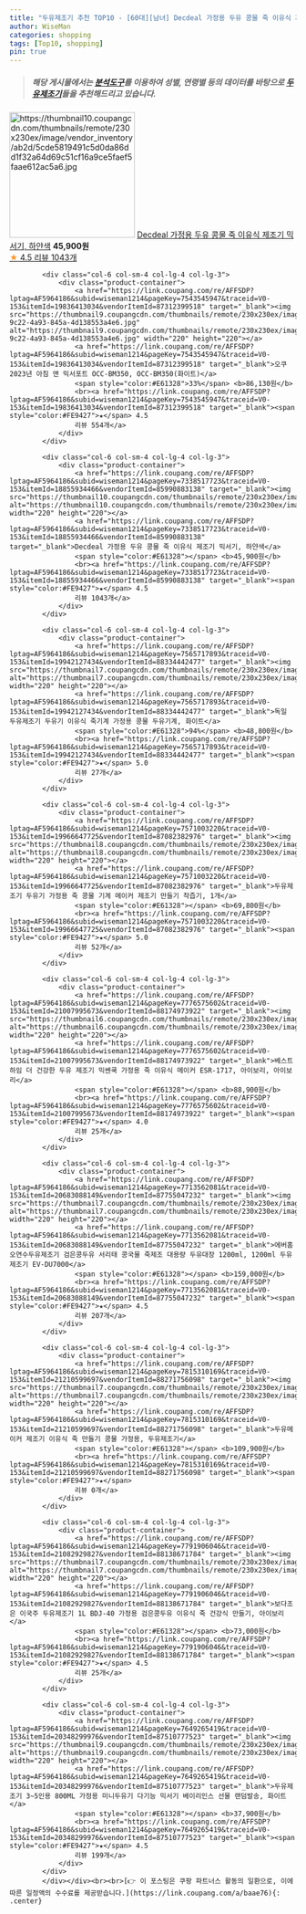 ```yaml
---
title: "두유제조기 추천 TOP10 - [60대][남녀] Decdeal 가정용 두유 콩물 죽 이유식 제조기 믹서기, 하얀색"
author: WiseMan
categories: shopping
tags: [Top10, shopping]
pin: true
---
```


> ##### 해당 게시물에서는 [**분석도구**](https://itemscout.io/)를 이용하여 **성별**, **연령별** 등의 데이터를 바탕으로 [**두유제조기**](https://link.coupang.com/a/baae76)들을 추천해드리고 있습니다.
<div class="container"><div class="row">
            <div class="col-6 col-sm-4 col-lg-4 col-lg-3">
                <div class="product-container">
                    <a href="https://link.coupang.com/re/AFFSDP?lptag=AF5964186&subid=wiseman1214&pageKey=7338517723&traceid=V0-153&itemId=18855934466&vendorItemId=85990883138" target="_blank"><img src="https://thumbnail10.coupangcdn.com/thumbnails/remote/230x230ex/image/vendor_inventory/ab2d/5cde5819491c5d0da86dd1f32a64d69c51cf16a9ce5faef5faae612ac5a6.jpg" alt="https://thumbnail10.coupangcdn.com/thumbnails/remote/230x230ex/image/vendor_inventory/ab2d/5cde5819491c5d0da86dd1f32a64d69c51cf16a9ce5faef5faae612ac5a6.jpg" width="220" height="220"></a>
                    <a href="https://link.coupang.com/re/AFFSDP?lptag=AF5964186&subid=wiseman1214&pageKey=7338517723&traceid=V0-153&itemId=18855934466&vendorItemId=85990883138" target="_blank">Decdeal 가정용 두유 콩물 죽 이유식 제조기 믹서기, 하얀색</a>
                    <span style="color:#E61328"></span> <b>45,900원</b>
                    <br><a href="https://link.coupang.com/re/AFFSDP?lptag=AF5964186&subid=wiseman1214&pageKey=7338517723&traceid=V0-153&itemId=18855934466&vendorItemId=85990883138" target="_blank"><span style="color:#FE9427">★</span> 4.5
                    리뷰 1043개</a>
                </div>
            </div>
            
            <div class="col-6 col-sm-4 col-lg-4 col-lg-3">
                <div class="product-container">
                    <a href="https://link.coupang.com/re/AFFSDP?lptag=AF5964186&subid=wiseman1214&pageKey=7543545947&traceid=V0-153&itemId=19836413034&vendorItemId=87312399518" target="_blank"><img src="https://thumbnail9.coupangcdn.com/thumbnails/remote/230x230ex/image/retail/images/2023/09/28/9/4/e22a8e7b-9c22-4a93-845a-4d138553a4e6.jpg" alt="https://thumbnail9.coupangcdn.com/thumbnails/remote/230x230ex/image/retail/images/2023/09/28/9/4/e22a8e7b-9c22-4a93-845a-4d138553a4e6.jpg" width="220" height="220"></a>
                    <a href="https://link.coupang.com/re/AFFSDP?lptag=AF5964186&subid=wiseman1214&pageKey=7543545947&traceid=V0-153&itemId=19836413034&vendorItemId=87312399518" target="_blank">오쿠 2023년 아침 앤 믹서포트 OCC-BM350, OCC-BM350(화이트)</a>
                    <span style="color:#E61328">33%</span> <b>86,130원</b>
                    <br><a href="https://link.coupang.com/re/AFFSDP?lptag=AF5964186&subid=wiseman1214&pageKey=7543545947&traceid=V0-153&itemId=19836413034&vendorItemId=87312399518" target="_blank"><span style="color:#FE9427">★</span> 4.5
                    리뷰 554개</a>
                </div>
            </div>
            
            <div class="col-6 col-sm-4 col-lg-4 col-lg-3">
                <div class="product-container">
                    <a href="https://link.coupang.com/re/AFFSDP?lptag=AF5964186&subid=wiseman1214&pageKey=7338517723&traceid=V0-153&itemId=18855934466&vendorItemId=85990883138" target="_blank"><img src="https://thumbnail10.coupangcdn.com/thumbnails/remote/230x230ex/image/vendor_inventory/ab2d/5cde5819491c5d0da86dd1f32a64d69c51cf16a9ce5faef5faae612ac5a6.jpg" alt="https://thumbnail10.coupangcdn.com/thumbnails/remote/230x230ex/image/vendor_inventory/ab2d/5cde5819491c5d0da86dd1f32a64d69c51cf16a9ce5faef5faae612ac5a6.jpg" width="220" height="220"></a>
                    <a href="https://link.coupang.com/re/AFFSDP?lptag=AF5964186&subid=wiseman1214&pageKey=7338517723&traceid=V0-153&itemId=18855934466&vendorItemId=85990883138" target="_blank">Decdeal 가정용 두유 콩물 죽 이유식 제조기 믹서기, 하얀색</a>
                    <span style="color:#E61328"></span> <b>45,900원</b>
                    <br><a href="https://link.coupang.com/re/AFFSDP?lptag=AF5964186&subid=wiseman1214&pageKey=7338517723&traceid=V0-153&itemId=18855934466&vendorItemId=85990883138" target="_blank"><span style="color:#FE9427">★</span> 4.5
                    리뷰 1043개</a>
                </div>
            </div>
            
            <div class="col-6 col-sm-4 col-lg-4 col-lg-3">
                <div class="product-container">
                    <a href="https://link.coupang.com/re/AFFSDP?lptag=AF5964186&subid=wiseman1214&pageKey=7565717893&traceid=V0-153&itemId=19942127434&vendorItemId=88334442477" target="_blank"><img src="https://thumbnail7.coupangcdn.com/thumbnails/remote/230x230ex/image/vendor_inventory/5c8f/36f84f289d5db62895f6858be0fec3e2f9dbd3c499b74241102a9518113d.jpg" alt="https://thumbnail7.coupangcdn.com/thumbnails/remote/230x230ex/image/vendor_inventory/5c8f/36f84f289d5db62895f6858be0fec3e2f9dbd3c499b74241102a9518113d.jpg" width="220" height="220"></a>
                    <a href="https://link.coupang.com/re/AFFSDP?lptag=AF5964186&subid=wiseman1214&pageKey=7565717893&traceid=V0-153&itemId=19942127434&vendorItemId=88334442477" target="_blank">독일 두유제조기 두유기 이유식 죽기계 가정용 콩물 두유기계, 화이트</a>
                    <span style="color:#E61328">94%</span> <b>48,800원</b>
                    <br><a href="https://link.coupang.com/re/AFFSDP?lptag=AF5964186&subid=wiseman1214&pageKey=7565717893&traceid=V0-153&itemId=19942127434&vendorItemId=88334442477" target="_blank"><span style="color:#FE9427">★</span> 5.0
                    리뷰 27개</a>
                </div>
            </div>
            
            <div class="col-6 col-sm-4 col-lg-4 col-lg-3">
                <div class="product-container">
                    <a href="https://link.coupang.com/re/AFFSDP?lptag=AF5964186&subid=wiseman1214&pageKey=7571003220&traceid=V0-153&itemId=19966647725&vendorItemId=87082382976" target="_blank"><img src="https://thumbnail8.coupangcdn.com/thumbnails/remote/230x230ex/image/vendor_inventory/2f20/a16322fbe0c290367d7bef57b9cd9bde1d13767e29f5745d8974970ad0a8.jpg" alt="https://thumbnail8.coupangcdn.com/thumbnails/remote/230x230ex/image/vendor_inventory/2f20/a16322fbe0c290367d7bef57b9cd9bde1d13767e29f5745d8974970ad0a8.jpg" width="220" height="220"></a>
                    <a href="https://link.coupang.com/re/AFFSDP?lptag=AF5964186&subid=wiseman1214&pageKey=7571003220&traceid=V0-153&itemId=19966647725&vendorItemId=87082382976" target="_blank">두유제조기 두유기 가정용 죽 콩물 기계 메이커 제조기 만들기 착즙기, 1개</a>
                    <span style="color:#E61328"></span> <b>69,800원</b>
                    <br><a href="https://link.coupang.com/re/AFFSDP?lptag=AF5964186&subid=wiseman1214&pageKey=7571003220&traceid=V0-153&itemId=19966647725&vendorItemId=87082382976" target="_blank"><span style="color:#FE9427">★</span> 5.0
                    리뷰 52개</a>
                </div>
            </div>
            
            <div class="col-6 col-sm-4 col-lg-4 col-lg-3">
                <div class="product-container">
                    <a href="https://link.coupang.com/re/AFFSDP?lptag=AF5964186&subid=wiseman1214&pageKey=7776575602&traceid=V0-153&itemId=21007995673&vendorItemId=88174973922" target="_blank"><img src="https://thumbnail6.coupangcdn.com/thumbnails/remote/230x230ex/image/vendor_inventory/8985/1cd88e4a6d61367223c5591dfc504f482ce08b17aa6486021bf11e5ea81d.jpg" alt="https://thumbnail6.coupangcdn.com/thumbnails/remote/230x230ex/image/vendor_inventory/8985/1cd88e4a6d61367223c5591dfc504f482ce08b17aa6486021bf11e5ea81d.jpg" width="220" height="220"></a>
                    <a href="https://link.coupang.com/re/AFFSDP?lptag=AF5964186&subid=wiseman1214&pageKey=7776575602&traceid=V0-153&itemId=21007995673&vendorItemId=88174973922" target="_blank">베스트하임 더 건강한 두유 제조기 믹쎈쿡 가정용 죽 이유식 메이커 ESR-1717, 아이보리, 아이보리</a>
                    <span style="color:#E61328"></span> <b>88,900원</b>
                    <br><a href="https://link.coupang.com/re/AFFSDP?lptag=AF5964186&subid=wiseman1214&pageKey=7776575602&traceid=V0-153&itemId=21007995673&vendorItemId=88174973922" target="_blank"><span style="color:#FE9427">★</span> 4.0
                    리뷰 25개</a>
                </div>
            </div>
            
            <div class="col-6 col-sm-4 col-lg-4 col-lg-3">
                <div class="product-container">
                    <a href="https://link.coupang.com/re/AFFSDP?lptag=AF5964186&subid=wiseman1214&pageKey=7713562081&traceid=V0-153&itemId=20683088149&vendorItemId=87755047232" target="_blank"><img src="https://thumbnail7.coupangcdn.com/thumbnails/remote/230x230ex/image/vendor_inventory/b5ee/ccc65a5e880d268c5fd7eab840e7846995ceeae76fa6ebb4161b9880defe.jpg" alt="https://thumbnail7.coupangcdn.com/thumbnails/remote/230x230ex/image/vendor_inventory/b5ee/ccc65a5e880d268c5fd7eab840e7846995ceeae76fa6ebb4161b9880defe.jpg" width="220" height="220"></a>
                    <a href="https://link.coupang.com/re/AFFSDP?lptag=AF5964186&subid=wiseman1214&pageKey=7713562081&traceid=V0-153&itemId=20683088149&vendorItemId=87755047232" target="_blank">에버홈 오연수두유제조기 검은콩두유 서리태 콩국물 죽제조 대용량 두유대장 1200ml, 1200ml 두유제조기 EV-DU7000</a>
                    <span style="color:#E61328"></span> <b>159,000원</b>
                    <br><a href="https://link.coupang.com/re/AFFSDP?lptag=AF5964186&subid=wiseman1214&pageKey=7713562081&traceid=V0-153&itemId=20683088149&vendorItemId=87755047232" target="_blank"><span style="color:#FE9427">★</span> 4.5
                    리뷰 207개</a>
                </div>
            </div>
            
            <div class="col-6 col-sm-4 col-lg-4 col-lg-3">
                <div class="product-container">
                    <a href="https://link.coupang.com/re/AFFSDP?lptag=AF5964186&subid=wiseman1214&pageKey=7815310169&traceid=V0-153&itemId=21210599697&vendorItemId=88271756098" target="_blank"><img src="https://thumbnail7.coupangcdn.com/thumbnails/remote/230x230ex/image/vendor_inventory/7f2e/639b3845c1e50929db8462f824f96e52dc99d796b181ce53570c54f9439d.jpg" alt="https://thumbnail7.coupangcdn.com/thumbnails/remote/230x230ex/image/vendor_inventory/7f2e/639b3845c1e50929db8462f824f96e52dc99d796b181ce53570c54f9439d.jpg" width="220" height="220"></a>
                    <a href="https://link.coupang.com/re/AFFSDP?lptag=AF5964186&subid=wiseman1214&pageKey=7815310169&traceid=V0-153&itemId=21210599697&vendorItemId=88271756098" target="_blank">두유메이커 제조기 이유식 죽 만들기 콩물 가정용, 두유제조기</a>
                    <span style="color:#E61328"></span> <b>109,900원</b>
                    <br><a href="https://link.coupang.com/re/AFFSDP?lptag=AF5964186&subid=wiseman1214&pageKey=7815310169&traceid=V0-153&itemId=21210599697&vendorItemId=88271756098" target="_blank"><span style="color:#FE9427">★</span> 
                    리뷰 0개</a>
                </div>
            </div>
            
            <div class="col-6 col-sm-4 col-lg-4 col-lg-3">
                <div class="product-container">
                    <a href="https://link.coupang.com/re/AFFSDP?lptag=AF5964186&subid=wiseman1214&pageKey=7791906046&traceid=V0-153&itemId=21082929827&vendorItemId=88138671784" target="_blank"><img src="https://thumbnail7.coupangcdn.com/thumbnails/remote/230x230ex/image/vendor_inventory/4a9d/1029f6fddfa9f9fe18ec8cb728c338e404f1b76d635265b026a728598405.png" alt="https://thumbnail7.coupangcdn.com/thumbnails/remote/230x230ex/image/vendor_inventory/4a9d/1029f6fddfa9f9fe18ec8cb728c338e404f1b76d635265b026a728598405.png" width="220" height="220"></a>
                    <a href="https://link.coupang.com/re/AFFSDP?lptag=AF5964186&subid=wiseman1214&pageKey=7791906046&traceid=V0-153&itemId=21082929827&vendorItemId=88138671784" target="_blank">보다조은 이국주 두유제조기 1L BDJ-40 가정용 검은콩두유 이유식 죽 건강식 만들기, 아이보리</a>
                    <span style="color:#E61328"></span> <b>73,000원</b>
                    <br><a href="https://link.coupang.com/re/AFFSDP?lptag=AF5964186&subid=wiseman1214&pageKey=7791906046&traceid=V0-153&itemId=21082929827&vendorItemId=88138671784" target="_blank"><span style="color:#FE9427">★</span> 4.5
                    리뷰 25개</a>
                </div>
            </div>
            
            <div class="col-6 col-sm-4 col-lg-4 col-lg-3">
                <div class="product-container">
                    <a href="https://link.coupang.com/re/AFFSDP?lptag=AF5964186&subid=wiseman1214&pageKey=7649265419&traceid=V0-153&itemId=20348299976&vendorItemId=87510777523" target="_blank"><img src="https://thumbnail9.coupangcdn.com/thumbnails/remote/230x230ex/image/vendor_inventory/c3e1/49719ce33a092c53aa8893d30226f6c827aa6487c0f2099ddcb77d8649cd.jpg" alt="https://thumbnail9.coupangcdn.com/thumbnails/remote/230x230ex/image/vendor_inventory/c3e1/49719ce33a092c53aa8893d30226f6c827aa6487c0f2099ddcb77d8649cd.jpg" width="220" height="220"></a>
                    <a href="https://link.coupang.com/re/AFFSDP?lptag=AF5964186&subid=wiseman1214&pageKey=7649265419&traceid=V0-153&itemId=20348299976&vendorItemId=87510777523" target="_blank">두유제조기 3~5인용 800ML 가정용 미니두유기 다기능 믹서기 베이리인스 선물 랜덤발송, 화이트</a>
                    <span style="color:#E61328"></span> <b>37,900원</b>
                    <br><a href="https://link.coupang.com/re/AFFSDP?lptag=AF5964186&subid=wiseman1214&pageKey=7649265419&traceid=V0-153&itemId=20348299976&vendorItemId=87510777523" target="_blank"><span style="color:#FE9427">★</span> 4.5
                    리뷰 199개</a>
                </div>
            </div>
            </div></div><br><br>[👉 이 포스팅은 쿠팡 파트너스 활동의 일환으로, 이에 따른 일정액의 수수료를 제공받습니다.](https://link.coupang.com/a/baae76){: .center}
